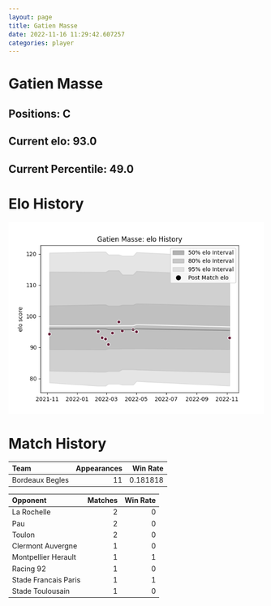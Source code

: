 ```yaml
---  
layout: page  
title: Gatien Masse  
date: 2022-11-16 11:29:42.607257  
categories: player  
---
```

# Gatien Masse

## Positions: C

## Current elo: 93.0

## Current Percentile: 49.0

# Elo History


![elo history](history_GatienMasse.png)
# Match History


| Team            |   Appearances |   Win Rate |
|:----------------|--------------:|-----------:|
| Bordeaux Begles |            11 |   0.181818 |

| Opponent             |   Matches |   Win Rate |
|:---------------------|----------:|-----------:|
| La Rochelle          |         2 |          0 |
| Pau                  |         2 |          0 |
| Toulon               |         2 |          0 |
| Clermont Auvergne    |         1 |          0 |
| Montpellier Herault  |         1 |          1 |
| Racing 92            |         1 |          0 |
| Stade Francais Paris |         1 |          1 |
| Stade Toulousain     |         1 |          0 |